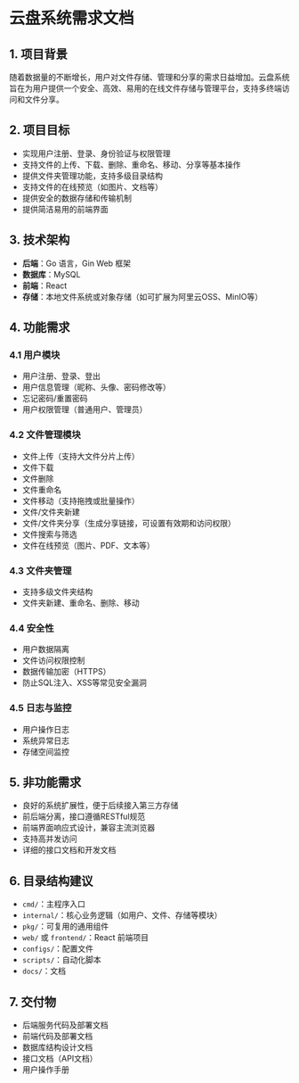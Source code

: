 # 云盘系统需求文档

## 1. 项目背景

随着数据量的不断增长，用户对文件存储、管理和分享的需求日益增加。云盘系统旨在为用户提供一个安全、高效、易用的在线文件存储与管理平台，支持多终端访问和文件分享。

## 2. 项目目标

- 实现用户注册、登录、身份验证与权限管理
- 支持文件的上传、下载、删除、重命名、移动、分享等基本操作
- 提供文件夹管理功能，支持多级目录结构
- 支持文件的在线预览（如图片、文档等）
- 提供安全的数据存储和传输机制
- 提供简洁易用的前端界面

## 3. 技术架构

- **后端**：Go 语言，Gin Web 框架
- **数据库**：MySQL
- **前端**：React
- **存储**：本地文件系统或对象存储（如可扩展为阿里云OSS、MinIO等）

## 4. 功能需求

### 4.1 用户模块

- 用户注册、登录、登出
- 用户信息管理（昵称、头像、密码修改等）
- 忘记密码/重置密码
- 用户权限管理（普通用户、管理员）

### 4.2 文件管理模块

- 文件上传（支持大文件分片上传）
- 文件下载
- 文件删除
- 文件重命名
- 文件移动（支持拖拽或批量操作）
- 文件/文件夹新建
- 文件/文件夹分享（生成分享链接，可设置有效期和访问权限）
- 文件搜索与筛选
- 文件在线预览（图片、PDF、文本等）

### 4.3 文件夹管理

- 支持多级文件夹结构
- 文件夹新建、重命名、删除、移动

### 4.4 安全性

- 用户数据隔离
- 文件访问权限控制
- 数据传输加密（HTTPS）
- 防止SQL注入、XSS等常见安全漏洞

### 4.5 日志与监控

- 用户操作日志
- 系统异常日志
- 存储空间监控

## 5. 非功能需求

- 良好的系统扩展性，便于后续接入第三方存储
- 前后端分离，接口遵循RESTful规范
- 前端界面响应式设计，兼容主流浏览器
- 支持高并发访问
- 详细的接口文档和开发文档

## 6. 目录结构建议

- `cmd/`：主程序入口
- `internal/`：核心业务逻辑（如用户、文件、存储等模块）
- `pkg/`：可复用的通用组件
- `web/` 或 `frontend/`：React 前端项目
- `configs/`：配置文件
- `scripts/`：自动化脚本
- `docs/`：文档

## 7. 交付物

- 后端服务代码及部署文档
- 前端代码及部署文档
- 数据库结构设计文档
- 接口文档（API文档）
- 用户操作手册 